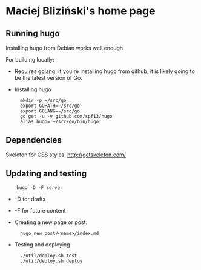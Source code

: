 Maciej Bliziński's home page
============================

Running hugo
------------

Installing hugo from Debian works well enough.

For building locally:

* Requires [golang](http://golang.org/); if you're installing hugo from github,
  it is likely going to be the latest version of Go.
* Installing hugo

        mkdir -p ~/src/go
        export GOPATH=~/src/go
        export GOLANG=~/src/go
        go get -u -v github.com/spf13/hugo
        alias hugo='~/src/go/bin/hugo'

Dependencies
------------

Skeleton for CSS styles: http://getskeleton.com/

Updating and testing
--------------------

        hugo -D -F server

  * -D for drafts
  * -F for future content

* Creating a new page or post:

        hugo new post/<name>/index.md

* Testing and deploying

        ./util/deploy.sh test
        ./util/deploy.sh deploy
